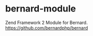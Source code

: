 bernard-module
==============

Zend Framework 2 Module for Bernard. https://github.com/bernardphp/bernard
